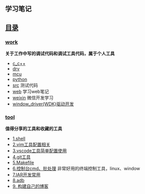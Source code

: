 ##  学习笔记 

## [目录](README.md)

### [work](./work) 

**关于工作中写的调试代码和调试工具代码，属于个人工具**
- [c_c++](c_c++/)
- [drv](drv/)
- [mcu](mcu/)
- [python](python/)
- [src](src/) 测试代码
- [web](web/) 学习web笔记
- [weixin](weixin/) 微信开发学习
- [window_driver(WDK)驱动开发](work/window_driver/README.md)

### [tool](./tool)

 **值得分享的工具和收藏的工具**
- [1.shell](tool/shell/) 
- [2.vim工具配置相关](./vim72/)
- [3.vscode工具简单配置使用](tool/vscode/)
- [4.git工具](tool/git/)
- [5.Makefile](tool/Makefile/) 
- [6.控制台cmd、批处理](tool/mobaxterm/) 非常好用的终端控制工具，linux、window 
- [7.IAR开发常用](tool/iar/)
- [8.adb](tool/adb/)
- [9. 构建自己的博客](tool/gitbook)




